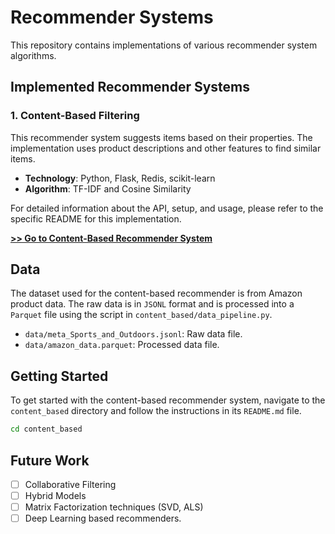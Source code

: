 # Recommender Systems

This repository contains implementations of various recommender system algorithms.

## Implemented Recommender Systems

### 1. Content-Based Filtering

This recommender system suggests items based on their properties. The implementation uses product descriptions and other features to find similar items.

- **Technology**: Python, Flask, Redis, scikit-learn
- **Algorithm**: TF-IDF and Cosine Similarity

For detailed information about the API, setup, and usage, please refer to the specific README for this implementation.

[**>> Go to Content-Based Recommender System**](./content_based/README.md)

## Data

The dataset used for the content-based recommender is from Amazon product data. The raw data is in `JSONL` format and is processed into a `Parquet` file using the script in `content_based/data_pipeline.py`.

- `data/meta_Sports_and_Outdoors.jsonl`: Raw data file.
- `data/amazon_data.parquet`: Processed data file.

## Getting Started

To get started with the content-based recommender system, navigate to the `content_based` directory and follow the instructions in its `README.md` file.

```bash
cd content_based
```

## Future Work

- [ ] Collaborative Filtering
- [ ] Hybrid Models
- [ ] Matrix Factorization techniques (SVD, ALS)
- [ ] Deep Learning based recommenders.
